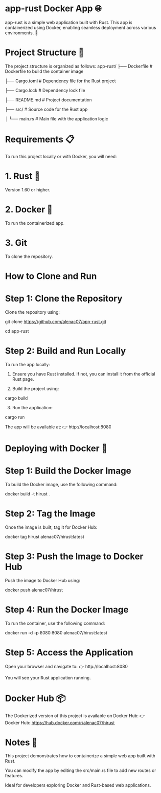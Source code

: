 # app-rust Docker App 🌐
app-rust is a simple web application built with Rust. This app is containerized using Docker, enabling seamless deployment across various environments. 🚀
# Project Structure 📁
The project structure is organized as follows:
app-rust/
├── Dockerfile           # Dockerfile to build the container image

├── Cargo.toml           # Dependency file for the Rust project

├── Cargo.lock           # Dependency lock file

├── README.md            # Project documentation

├── src/                 # Source code for the Rust app

│   └── main.rs          # Main file with the application logic

# Requirements 📋
To run this project locally or with Docker, you will need:

# 1. Rust 🦀

Version 1.60 or higher.

# 2. Docker 🐳

To run the containerized app.

# 3. Git

To clone the repository.
# How to Clone and Run
# Step 1: Clone the Repository
Clone the repository using:

git clone https://github.com/alenac07/app-rust.git

cd app-rust
# Step 2: Build and Run Locally
To run the app locally:

1. Ensure you have Rust installed. If not, you can install it from the official Rust page.

2. Build the project using:

cargo build

3. Run the application:

cargo run

The app will be available at: 👉 http://localhost:8080

# Deploying with Docker 🚀

# Step 1: Build the Docker Image

To build the Docker image, use the following command:

docker build -t hirust .

# Step 2: Tag the Image
Once the image is built, tag it for Docker Hub:

docker tag hirust alenac07/hirust:latest

# Step 3: Push the Image to Docker Hub
Push the image to Docker Hub using:

docker push alenac07/hirust

# Step 4: Run the Docker Image
To run the container, use the following command:

docker run -d -p 8080:8080 alenac07/hirust:latest

# Step 5: Access the Application
Open your browser and navigate to: 👉 http://localhost:8080

You will see your Rust application running.

# Docker Hub 📦
The Dockerized version of this project is available on Docker Hub: 👉 Docker Hub: https://hub.docker.com/r/alenac07/hirust   

# Notes 📝
This project demonstrates how to containerize a simple web app built with Rust.

You can modify the app by editing the src/main.rs file to add new routes or features.

Ideal for developers exploring Docker and Rust-based web applications.

